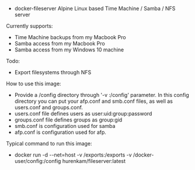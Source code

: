 - docker-fileserver
Alpine Linux based Time Machine / Samba / NFS server

Currently supports:
- Time Machine backups from my Macbook Pro
- Samba access from my Macbook Pro
- Samba access from my Windows 10 machine

Todo:
- Export filesystems through NFS


How to use this image:
- Provide a /config directory through '-v <path to config>:/config' parameter. In this config directory you can put your afp.conf and smb.conf files, as well as users.conf and groups.conf.
- users.conf file defines users as user:uid:group:password
- groups.conf file defines groups as group:gid
- smb.conf is configuration used for samba
- afp.conf is configuration used for afp.
  
Typical command to run this image:
- docker run -d --net=host -v /exports:/exports -v /docker-user/config:/config hurenkam/fileserver:latest
